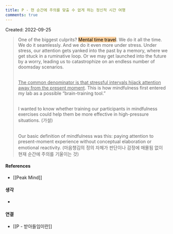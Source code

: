 ```yaml
---
title: P - 현 순간에 주의를 맞출 수 없게 하는 정신적 시간 여행
comments: true
---
```


Created: 2022-09-25

>One of the biggest culprits? <mark style="background: #FFB86CA6;">Mental time travel</mark>. We do it all the time. We do it seamlessly. And we do it even more under stress. Under stress, our attention gets yanked into the past by a memory, where we get stuck in a ruminative loop. Or we may get launched into the future by a worry, leading us to catastrophize on an endless number of doomsday scenarios. <br><br>
>
><u>The common denominator is that stressful intervals hijack attention away from the present moment</u>. This is how mindfulness first entered my lab as a possible “brain-training tool.” <br><br>
>
>I wanted to know whether training our participants in mindfulness exercises could help them be more effective in high-pressure situations. (가설) <br><br>
>
>Our basic definition of mindfulness was this: paying attention to present-moment experience without conceptual elaboration or emotional reactivity. (마음챙김의 정의 자체가 판단이나 감정에 매몰됨 없이 현재 순간에 주의를 기울이는 것)


#### References
- [[Peak Mind]]

#### 생각
- 

#### 연결
- [[P - 받아들임이란]]